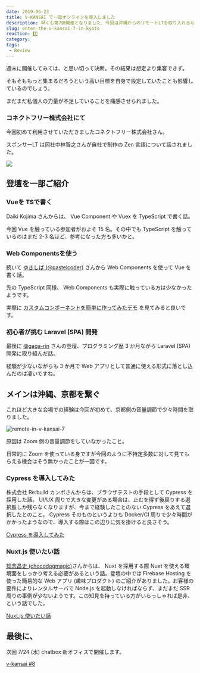 ```yaml
---
date: 2019-06-23
title: V-KANSAI で一部オンラインを導入しました
description: 早くも第7弾開催となりました、今回は沖縄からのリモートLTを取り入れるなど挑戦はまだまだ続きます。
slug: enter-the-v-kansai-7-in-kyoto
reaction: 7️⃣
category: 
tags: 
 - Review
---
```


週末に開催してみては、と思い切って決断。その結果は想定より集客できず。

そもそももっと集まるだろうという高い目標を自身で設定していたことも影響しているのでしょう。

まだまだ私個人の力量が不足していることを痛感させられました。

### コネクトフリー株式会社にて

今回初めて利用させていただきましたコネクトフリー株式会社さん。

スポンサーLT は同社中林智之さんが自社で制作の Zen 言語について話されました。

![](https://i.imgur.com/5dhWgjx.jpg)

## 登壇を一部ご紹介

### Vueを TSで書く

Daiki Kojima さんからは、 Vue Component や Vuex を TypeScript で書く話。

今回 Vue を触っている参加者がおよそ 15 名。その中でも TypeScript を触っているのはまだ 2-3 名ほど、参考になった方も多いかと。

### Web Componentsを使う

続いて [ゆきしば (@pastelcoder)](https://twitter.com/pastelcoder) さんから Web Components を使って Vue を書く話。

先の TypeScript 同様、 Web Components も実際に触っている方は少なかったようです。

実際に [カスタムコンポーネントを簡単に作ってみたデモ](https://github.com/yukishiba/demo-vue-custom-element/) を見てみると良いです。

### 初心者が挑む Laravel (SPA) 開発

最後に [@gaga-rin](https://twitter.com/gaga-rin) さんの登壇、プログラミング歴 3 か月ながら Laravel (SPA) 開発に取り組んだ話。

経験が少ないながらも 3 か月で Web アプリとして普通に使える形式に落とし込んだのは凄いですね。

## メインは沖縄、京都を繋ぐ

これほど大きな会場での経験は今回が初めて、京都側の音量調節で少々時間を取りました。

![remote-in-v-kansai-7](//images.ctfassets.net/gzkue3szf85p/72f1CZrOAolWGRaGMYGSeh/d52a05d11c3bf656ac3a0db6e85f1908/remote.png)

原因は Zoom 側の音量調節をしていなかったこと。

日常的に Zoom を使っている身ですが今回のように不特定多数に対して見てもらえる機会はそう無かったことが一因です。

### Cypress を導入してみた

株式会社 Re:build カンボさんからは、ブラウザテストの手段として Cypress を採用した話。 UI/UX 周りで大きな変更がある場合は、止むを得ず後戻りする選択肢しか残らなくなりますが、今まで経験したことのない Cypress をあえて選択したとのこと。 Cypress そのものというよりも Docker/CI 周りで少々時間がかかったようなので、導入する際はこの辺りに気を掛けると良さそう。

<a class="link-preview" href="https://speakerdeck.com/bumptakayuki/cypresswodao-ru-sitemita">Cypress を導入してみた</a>

### Nuxt.js 使いたい話

[知念昌史 (chocodogmagic)](https://twitter.com/chocodogmagic)さんからは、 Nuxt を採用する際 Nuxt を使える環境面をしっかり考える必要があるという話。登壇の中では Firebase Hosting を使った簡易的な Web アプリ (趣味プロダクト) のご紹介がありました。お客様の要件によりレンタルサーバで Node.js を起動しなければならず、まだまだ SSR 周りの事例が少ないようです。この知見を持っている方がいらっしゃれば是非、という話でした。

<a class="link-preview" href="https://speakerdeck.com/chinen/v-kansai-meetup-number-8">Nuxt.js 使いたい話</a>

## 最後に、

次回 7/24 (水) chatbox 新オフィスで開催します。

<a class="link-preview" href="https://vuekansai.connpass.com/event/136514/">v-kansai #8</a>
